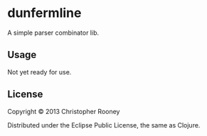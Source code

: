 # dunfermline

A simple parser combinator lib.

## Usage

Not yet ready for use.

## License

Copyright © 2013 Christopher Rooney

Distributed under the Eclipse Public License, the same as Clojure.
